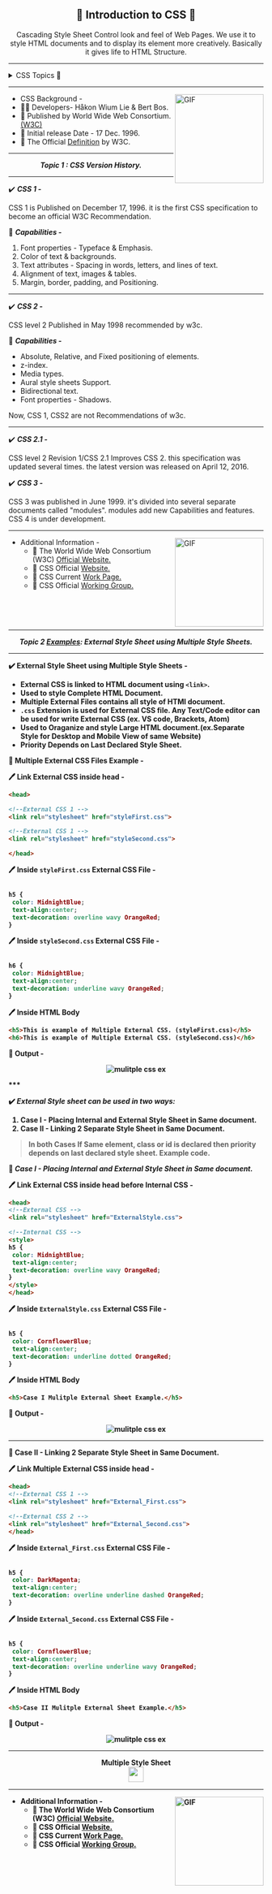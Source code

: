  <h2 align="center"><b>📜 Introduction to CSS 📜 </b></h2>
 <p align="center">
Cascading Style Sheet Control look and feel of Web Pages. We use it to style  HTML documents and to display its element more creatively. Basically it gives life to HTML Structure. 
</p>


*** 
<details>
  <summary markdown="span"> CSS Topics 📁  </summary>

1. CSS Version History.<a href="#history">👇</a>
2. External Style Sheet using Multiple Style Sheets.<a href="Rushikesh_CSS_MultipleStyleSheet.md">👉</a>
3. Value Lengths and Percentages.<a href="Rushikesh_CSS_ValueLenPer.md">👉</a>

</details>

***

<img align="right" height="175px" alt="GIF" src="https://media.giphy.com/media/UTRXtonjpNJraR8BhR/giphy.gif" />


  
* CSS Background -
 * 👨‍💻 Developers- Håkon Wium Lie & Bert Bos. 
 * 📑 Published by	World Wide Web Consortium.[ (W3C) ](https://www.w3.org/TR/CSS2/) 
 * 📅 Initial release Date - 17	Dec. 1996.
 * 🔗 The Official  [Definition](https://www.w3.org/TR/CSS/#css) by W3C.
   

***

<P align="center" id="history"><b><i>Topic 1 : CSS Version History.</i></b></p>
  
***
  
✔️ ***CSS 1 -***

CSS 1 is Published on December 17, 1996. it is the first CSS specification to become an official W3C Recommendation. 

📝 ***Capabilities -***

1. Font properties - Typeface & Emphasis.
2. Color of text & backgrounds.
3. Text attributes - Spacing in words, letters, and lines of text.
4. Alignment of text, images & tables.
5. Margin, border, padding, and Positioning.

***

✔️ ***CSS 2 -***

CSS level 2 Published in May 1998 recommended by w3c. 


📝 ***Capabilities -***

- Absolute, Relative, and Fixed positioning of elements.
-  z-index.
-  Media types. 
-  Aural style sheets Support.
-  Bidirectional text. 
-  Font properties - Shadows.
  
Now, CSS 1, CSS2 are not Recommendations of w3c.

***

✔️ ***CSS 2.1 -***

CSS level 2 Revision 1/CSS 2.1 Improves CSS 2. this specification was updated several times. the latest version
was released on April 12, 2016.

✔️ ***CSS 3 -***

CSS 3 was published in June 1999. it's divided into several separate documents called "modules". modules add new Capabilities and features. CSS 4 is under development. 


***


<img align="right" height="175px" alt="GIF" src="https://media.giphy.com/media/L8K62iTDkzGX6/giphy.gif"/>


<p aligh="left">
  
- Additional Information -
  - 🔗 The World Wide Web Consortium (W3C) [Official Website.](https://www.w3.org)
   - 🔗  CSS Official [Website.](https://www.w3.org/Style/CSS/)
   - 🔗 CSS Current [Work Page.](https://www.w3.org/Style/CSS/current-work)
   - 🔗 CSS Official [Working Group.](https://www.w3.org/Style/CSS/members)
   
  
  




<br>
<br>
<br>



***

<P align="center" id="multiple"><b><i>Topic 2 <u>Examples</u>: External Style Sheet using Multiple Style Sheets.</i><b></p>
  
***


✔️ External Style Sheet using Multiple Style Sheets - 

- External CSS is linked to HTML document using `<link>`.
- Used to style Complete HTML Document.
- Multiple External Files contains all style of HTMl document. 
- `.css` Extension is used for External CSS file. Any Text/Code editor can be used for write External CSS (ex. VS code, Brackets, Atom)
- Used to Oraganize and style Large HTML document.(ex.Separate Style for Desktop and Mobile View of same Website)
- Priority Depends on Last Declared Style Sheet.


📝 Multiple External CSS Files Example -

🖊️ Link External CSS inside head -

```html
<head>

<!--External CSS 1 -->
<link rel="stylesheet" href="styleFirst.css">

<!--External CSS 1 -->
<link rel="stylesheet" href="styleSecond.css">

</head>

```
🖊️ Inside `styleFirst.css` External CSS File -

```css

h5 {
 color: MidnightBlue;
 text-align:center;
 text-decoration: overline wavy OrangeRed;
}

```
🖊️ Inside `styleSecond.css` External CSS File -

```css

h6 {
 color: MidnightBlue;
 text-align:center;
 text-decoration: underline wavy OrangeRed;
}

```
🖊️ Inside HTML Body

```html
<h5>This is example of Multiple External CSS. (styleFirst.css)</h5>
<h6>This is example of Multiple External CSS. (styleSecond.css)</h6>
```


📄 Output -

<!-- <h5 style="color:MidnightBlue;text-align:center;text-decoration: overline wavy OrangeRed;">This is example of Multiple External CSS. (styleFirst.css)</h5>
<h6 style="color:MidnightBlue;text-align:center;text-decoration: underline wavy OrangeRed;">This is example of Multiple External CSS. (styleSecond.css)</h6> -->

<p align=" center"><img alt="mulitple css ex" src="multiple.png"></p>
***


✔️ ***External Style sheet can be used in two ways:***

1. Case I - Placing Internal and External Style Sheet in Same document. 
2. Case II - Linking 2 Separate Style Sheet in Same Document. 

>In both Cases If Same element, class or id is declared then priority depends on last declared style sheet. Example code. 


📝 ***Case I - Placing Internal and External Style Sheet in Same document.***

🖊️ Link External CSS inside head before Internal CSS -

```html
<head>
<!--External CSS -->
<link rel="stylesheet" href="ExternalStyle.css">

<!--Internal CSS -->
<style>
h5 {
 color: MidnightBlue;
 text-align:center;
 text-decoration: overline wavy OrangeRed;
}
</style>
</head>

```
🖊️ Inside `ExternalStyle.css` External CSS File -

```css

h5 {
 color: CornflowerBlue;
 text-align:center;
 text-decoration: underline dotted OrangeRed;
}

```

🖊️ Inside HTML Body

```html
<h5>Case I Mulitple External Sheet Example.</h5>
```


📄 Output -

<!-- <h5 style="color:MidnightBlue;text-align:center;text-decoration: overline wavy OrangeRed;">Case I Mulitple External Sheet Example.</h5>

***
🖊️ If `ExternalStyle.css` declared after Internal CSS then,

📄 Output - 

<h5 style="color:CornflowerBlue;text-align:center;text-decoration: underline dotted OrangeRed;">Case I Mulitple External Sheet Example.</h5> -->

<p align=" center"><img alt="mulitple css ex" src="mcase1.png"></p>


***

📝 Case II - Linking 2 Separate Style Sheet in Same Document. 


🖊️ Link Multiple External CSS inside head  -

```html
<head>
<!--External CSS 1 -->
<link rel="stylesheet" href="External_First.css">

<!--External CSS 2 -->
<link rel="stylesheet" href="External_Second.css">
</head>

```
🖊️ Inside `External_First.css` External CSS File -

```css

h5 {
 color: DarkMagenta;
 text-align:center;
 text-decoration: overline underline dashed OrangeRed;
}

```

🖊️ Inside `External_Second.css` External CSS File -

```css

h5 {
 color: CornflowerBlue;
 text-align:center;
 text-decoration: overline underline wavy OrangeRed;
}

```

🖊️ Inside HTML Body

```html
<h5>Case II Mulitple External Sheet Example.</h5>
```


📄 Output -

<!-- <h5 style="color:MidnightBlue;text-align:center;text-decoration: overline underline wavy OrangeRed;">Case II Mulitple External Sheet Example.</h5>

***
🖊️ If `External_First.css` declared after `External_Second.css` then,

📄 Output - 

<h5 style="color:CornflowerBlue;text-align:center;text-decoration: overline underline dashed OrangeRed;">Case II Mulitple External Sheet Example.</h5> -->

<p align=" center"><img alt="mulitple css ex" src="mcase2.png"></p>

***
<p align="center">Multiple Style Sheet <br><a href="Rushikesh_CSS_MultipleStyleSheet.md"><img src="https://image.flaticon.com/icons/png/128/130/130871.png?ga=GA1.2.454436195.1606303868" width="30px" height="30px"/></a></p>



***

<img align="right" height="175px" alt="GIF" src="https://media.giphy.com/media/L8K62iTDkzGX6/giphy.gif"/>


<p align="left">
  
- Additional Information -
  - 🔗 The World Wide Web Consortium (W3C) [Official Website.](https://www.w3.org)
   - 🔗  CSS Official [Website.](https://www.w3.org/Style/CSS/)
   - 🔗 CSS Current [Work Page.](https://www.w3.org/Style/CSS/current-work)
   - 🔗 CSS Official [Working Group.](https://www.w3.org/Style/CSS/members)
   
   

